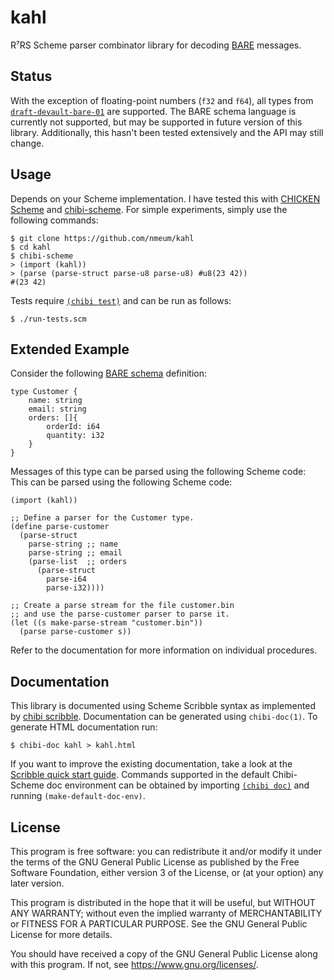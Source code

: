 # kahl

R⁷RS Scheme parser combinator library for decoding [BARE][bare web] messages.

## Status

With the exception of floating-point numbers (`f32` and `f64`), all
types from [`draft-devault-bare-01`][draft-devault-bare-01] are
supported. The BARE schema language is currently not supported, but may
be supported in future version of this library. Additionally, this
hasn't been tested extensively and the API may still change.

## Usage

Depends on your Scheme implementation. I have tested this with
[CHICKEN Scheme][chicken scheme] and [chibi-scheme][chibi github].
For simple experiments, simply use the following commands:

	$ git clone https://github.com/nmeum/kahl
	$ cd kahl
	$ chibi-scheme
	> (import (kahl))
	> (parse (parse-struct parse-u8 parse-u8) #u8(23 42))
	#(23 42)

Tests require [`(chibi test)`][chibi test] and can be run as follows:

	$ ./run-tests.scm

## Extended Example

Consider the following [BARE schema][bare schema] definition:

	type Customer {
		name: string
		email: string
		orders: []{
			orderId: i64
			quantity: i32
		}
	}

Messages of this type can be parsed using the following Scheme code:
This can be parsed using the following Scheme code:

	(import (kahl))

	;; Define a parser for the Customer type.
	(define parse-customer
	  (parse-struct
	    parse-string ;; name
	    parse-string ;; email
	    (parse-list  ;; orders
	      (parse-struct
	        parse-i64
	        parse-i32))))

	;; Create a parse stream for the file customer.bin
	;; and use the parse-customer parser to parse it.
	(let ((s make-parse-stream "customer.bin"))
	  (parse parse-customer s))

Refer to the documentation for more information on individual procedures.

## Documentation

This library is documented using Scheme Scribble syntax as implemented by
[chibi scribble][chibi scribble]. Documentation can be generated using
`chibi-doc(1)`. To generate HTML documentation run:

	$ chibi-doc kahl > kahl.html

If you want to improve the existing documentation, take a look at the
[Scribble quick start guide][racket scribble]. Commands supported in the
default Chibi-Scheme doc environment can be obtained by importing
[`(chibi doc)`][chibi doc] and running `(make-default-doc-env)`.

## License

This program is free software: you can redistribute it and/or modify
it under the terms of the GNU General Public License as published by
the Free Software Foundation, either version 3 of the License, or
(at your option) any later version.

This program is distributed in the hope that it will be useful,
but WITHOUT ANY WARRANTY; without even the implied warranty of
MERCHANTABILITY or FITNESS FOR A PARTICULAR PURPOSE. See the
GNU General Public License for more details.

You should have received a copy of the GNU General Public License
along with this program. If not, see <https://www.gnu.org/licenses/>.

[bare web]: https://baremessages.org/
[draft-devault-bare-01]: https://datatracker.ietf.org/doc/html/draft-devault-bare-01
[bare schema]: https://datatracker.ietf.org/doc/html/draft-devault-bare-01#section-3
[langsec web]: https://langsec.org/
[bratus parser]: https://www.usenix.org/publications/login/spring2017/bratus
[chibi parse]: https://synthcode.com/scheme/chibi/lib/chibi/parse.html
[chibi test]: https://synthcode.com/scheme/chibi/lib/chibi/test.html
[chibi scribble]: https://synthcode.com/scheme/chibi/lib/chibi/scribble.html
[chibi doc]: https://synthcode.com/scheme/chibi/lib/chibi/doc.html
[racket scribble]: https://docs.racket-lang.org/scribble/getting-started.html
[chicken scheme]: https://call-cc.org
[chibi github]: https://github.com/ashinn/chibi-scheme
